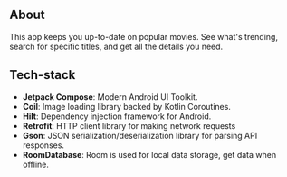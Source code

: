 ## About
This app keeps you up-to-date on popular movies. See what's trending, search for specific titles, and get all the details you need.

## Tech-stack
* **Jetpack Compose**: Modern Android UI Toolkit.
* **Coil**: Image loading library backed by Kotlin Coroutines.
* **Hilt**: Dependency injection framework for Android.
* **Retrofit**: HTTP client library for making network requests
* **Gson**: JSON serialization/deserialization library for parsing API responses.
* **RoomDatabase**:  Room is used for local data storage, get data when offline.
